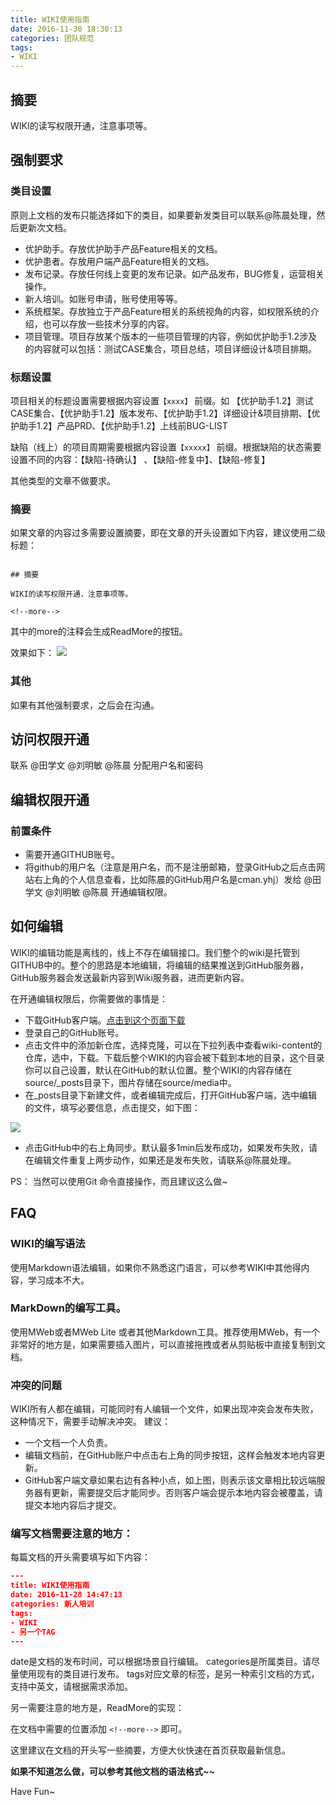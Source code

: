 ```yaml
---
title: WIKI使用指南
date: 2016-11-30 18:30:13
categories: 团队规范
tags:
- WIKI
---
```


## 摘要

WIKI的读写权限开通，注意事项等。
 
<!--more-->


## 强制要求

### 类目设置

原则上文档的发布只能选择如下的类目，如果要新发类目可以联系@陈晨处理，然后更新次文档。

- 优护助手。存放优护助手产品Feature相关的文档。
- 优护患者。存放用户端产品Feature相关的文档。
- 发布记录。存放任何线上变更的发布记录。如产品发布，BUG修复，运营相关操作。
- 新人培训。如账号申请，账号使用等等。
- 系统框架。存放独立于产品Feature相关的系统视角的内容，如权限系统的介绍，也可以存放一些技术分享的内容。
- 项目管理。项目存放某个版本的一些项目管理的内容，例如优护助手1.2涉及的内容就可以包括：测试CASE集合，项目总结，项目详细设计&项目排期。

### 标题设置

项目相关的标题设置需要根据内容设置`【xxxx】` 前缀。如 【优护助手1.2】测试CASE集合、【优护助手1.2】版本发布、【优护助手1.2】详细设计&项目排期、【优护助手1.2】产品PRD、【优护助手1.2】上线前BUG-LIST

缺陷（线上）的项目周期需要根据内容设置`【xxxxx】` 前缀。根据缺陷的状态需要设置不同的内容：【缺陷-待确认】 、【缺陷-修复中】、【缺陷-修复】


其他类型的文章不做要求。

### 摘要

如果文章的内容过多需要设置摘要，即在文章的开头设置如下内容，建议使用二级标题：

``` 

## 摘要

WIKI的读写权限开通，注意事项等。
 
<!--more-->

```
其中的more的注释会生成ReadMore的按钮。

效果如下：
![](/media/14805013480576.jpg)

### 其他

如果有其他强制要求，之后会在沟通。

## 访问权限开通

联系 @田学文 @刘明敏 @陈晨 分配用户名和密码

## 编辑权限开通
### 前置条件
- 需要开通GITHUB账号。
- 将github的用户名（注意是用户名，而不是注册邮箱，登录GitHub之后点击网站右上角的个人信息查看，比如陈晨的GitHub用户名是cman.yhj）发给 @田学文 @刘明敏 @陈晨 开通编辑权限。

## 如何编辑
WIKI的编辑功能是离线的，线上不存在编辑接口。我们整个的wiki是托管到GITHUB中的。整个的思路是本地编辑，将编辑的结果推送到GitHub服务器，GitHub服务器会发送最新内容到Wiki服务器，进而更新内容。


在开通编辑权限后，你需要做的事情是：

- 下载GitHub客户端。[点击到这个页面下载](https://desktop.github.com/)
- 登录自己的GitHub账号。
- 点击文件中的添加新仓库，选择克隆，可以在下拉列表中查看wiki-content的仓库，选中，下载。下载后整个WIKI的内容会被下载到本地的目录，这个目录你可以自己设置，默认在GitHub的默认位置。整个WIKI的内容存储在source/_posts目录下，图片存储在source/media中。
- 在_posts目录下新建文件，或者编辑完成后，打开GitHub客户端，选中编辑的文件，填写必要信息，点击提交，如下图：

 ![](/media/14804956226008.jpg)
- 点击GitHub中的右上角同步。默认最多1min后发布成功，如果发布失败，请在编辑文件重复上两步动作，如果还是发布失败，请联系@陈晨处理。



PS： 当然可以使用Git 命令直接操作，而且建议这么做~


## FAQ
### WIKI的编写语法
使用Markdown语法编辑，如果你不熟悉这门语言，可以参考WIKI中其他得内容，学习成本不大。
### MarkDown的编写工具。
使用MWeb或者MWeb Lite 或者其他Markdown工具。推荐使用MWeb，有一个非常好的地方是，如果需要插入图片，可以直接拖拽或者从剪贴板中直接复制到文档。
### 冲突的问题
WIKI所有人都在编辑，可能同时有人编辑一个文件，如果出现冲突会发布失败，这种情况下，需要手动解决冲突。
建议：
- 一个文档一个人负责。
- 编辑文档前，在GitHub账户中点击右上角的同步按钮，这样会触发本地内容更新。
- GitHub客户端文章如果右边有各种小点，如上图，则表示该文章相比较远端服务器有更新，需要提交后才能同步。否则客户端会提示本地内容会被覆盖，请提交本地内容后才提交。

### 编写文档需要注意的地方：
每篇文档的开头需要填写如下内容：

``` json
---
title: WIKI使用指南
date: 2016-11-28 14:47:13
categories: 新人培训
tags:
- WIKI
- 另一个TAG
---
``` 

date是文档的发布时间，可以根据场景自行编辑。
categories是所属类目。请尽量使用现有的类目进行发布。
tags对应文章的标签，是另一种索引文档的方式，支持中英文，请根据需求添加。


另一需要注意的地方是，ReadMore的实现：



在文档中需要的位置添加 `<!--more-->` 即可。

这里建议在文档的开头写一些摘要，方便大伙快速在首页获取最新信息。


**如果不知道怎么做，可以参考其他文档的语法格式~~**


Have Fun~

